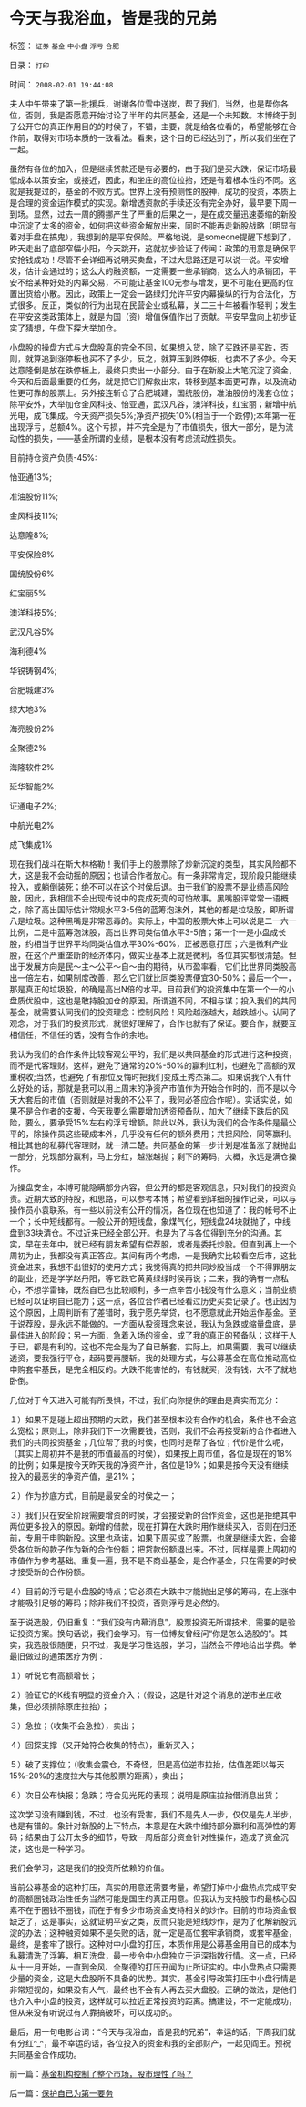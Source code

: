 # 今天与我浴血，皆是我的兄弟

标签： `证券` `基金` `中小盘` `浮亏` `合肥` 

目录： `打印`

时间： `2008-02-01 19:44:08`

夫人中午带来了第一批援兵，谢谢各位雪中送炭，帮了我们，当然，也是帮你各位，否则，我是否愿意开始讨论了半年的共同基金，还是一个未知数。本博终于到了公开它的真正作用目的的时侯了，不错，主要，就是给各位看的，希望能够在合作前，取得对市场本质的一致看法。看来，这个目的已经达到了，所以我们坐在了一起。

虽然有各位的加入，但是继续贷款还是有必要的，由于我们是买大跌，保证市场最低成本以策安全，或接近，因此，和坐庄的高位拉抬，还是有着根本性的不同。这就是我提过的，基金的不败方式。世界上没有预测性的股神，成功的投资，本质上是合理的资金运作模式的实现。新增透资款的手续还没有完全办好，最早要下周一到场。显然，过去一周的腾挪产生了严重的后果之一，是在成交量迅速萎缩的新股中沉淀了太多的资金，如何把这些资金解放出来，同时不能再走新股战略（明显有着对手盘在搞鬼），我想到的是平安保险。严格地说，是someone提醒下想到了，昨天走出了底部窄幅小阳，今天跳开，这就初步验证了传闻：政策的用意是确保平安抢钱成功！尽管不会详细再说明买卖盘，不过大思路还是可以说一说。平安增发，估计会通过的；这么大的融资额，一定需要一些承销商，这么大的承销团，平安不给某种好处的内幕交易，不可能让基金100元参与增发，更不可能在更高的位置出货给小散。因此，政策上一定会一路绿灯允许平安内幕操纵的行为合法化，方式很多。反正，类似的行为出现在民营企业或私幕，关二三十年被看作轻判；发生在平安这类政策体上，就是为国（资）增值保值作出了贡献。平安早盘向上初步证实了猜想，午盘下探大举加仓。

小盘股的操盘方式与大盘股真的完全不同，如果想入货，除了买跌还是买跌，否则，就算追到涨停板也买不了多少，反之，就算压到跌停板，也卖不了多少。今天达意隆倒是放在跌停板上，最终只卖出一小部分。由于在新股上大笔沉淀了资金，今天和后面最重要的任务，就是把它们解救出来，转移到基本面更可靠，以及流动性更可靠的股票上。另外接连斩仓了合肥城建，国统股份，准油股份的浅套仓位；除平安外，大举加仓金风科技、怡亚通，武汉凡谷，澳洋科技，红宝丽；新增中航光电，成飞集成。今天资产损失5%;净资产损失10%(相当于一个跌停);本年第一在出现浮亏，总额4%。这个亏损，并不完全是为了市值损失，很大一部分，是为流动性的损失，——基金所谓的业绩，是根本没有考虑流动性损失。

目前持仓资产负债-45%:

怡亚通13%;

准油股份11%;

金风科技11%;

达意隆8%;

平安保险8%

国统股份6%

红宝丽5%

澳洋科技5%;

武汉凡谷5%

海利德4%

华锐铸钢4%;

合肥城建3%

绿大地3%

海亮股份2%

全聚德2%

海隆软件2%

延华智能2%

证通电子2%;

中航光电2%

成飞集成1%

现在我们战斗在斯大林格勒！我们手上的股票除了炒新沉淀的类型，其实风险都不大，这是我不会动摇的原因；也请合作者放心。有一条非常肯定，现阶段只能继续投入，或躺倒装死；绝不可以在这个时侯后退。由于我们的股票不是业绩高风险股，因此，我相信不会出现传说中的变成死壳的可怕故事。黑嘴股评常常一语概之，除了高出国际估计常规水平3-5倍的蓝筹泡沫外，其他的都是垃圾股，即所谓八是垃圾。这种黑嘴是非常恶毒的。实际上，中国的股票大体上可以说是二一六一比例，二是中蓝筹泡沫股，高出世界同类估值水平3-5倍；第一个一是小盘成长股，约相当于世界平均同类估值水平30%-60%，正被恶意打压；六是微利产业股，在这个严重垄断的经济体内，做实业基本上就是微利，各位其实都很清楚。但出于发展方向是民～主～公平～自～由的期待，从市盈率看，它们比世界同类股高出一倍左右，如果制度改善，那么它们就比同类股票便宜30-50%；最后一个一，那是真正的垃圾股，的确是高出N倍的水平。目前我们的投资集中在第一个一的小盘质优股中，这也是敢持股加仓的原因。所谓道不同，不相与谋；投入我们的共同基金，就需要认同我们的投资理念：控制风险！风险越涨越大，越跌越小。认同了观念，对于我们的投资形式，就很好理解了，合作也就有了保证。要合作，就要互相信任，不信任的话，没有合作的余地。

我认为我们的合作条件比较客观公平的，我们是以共同基金的形式进行这种投资，而不是代客理财。这样，避免了通常的20%-50%的赢利红利，也避免了高额的双重税收;当然，也避免了有那位反悔时把我们变成王秀杰第二。如果说我个人有什么好处的话，那就是我可以用上周末的净资产市值作为开始合作时的，而不是以今天大套后的市值（否则就是对我的不公平了，我何必答应合作呢）。实话实说，如果不是合作者的支援，今天我要么需要增加透资预备队，加大了继续下跌后的风险，要么，要承受15%左右的浮亏增额。除此以外，我认为我们的合作条件是最公平的，除操作员这些硬成本外，几乎没有任何的额外费用；共担风险，同等赢利。相比其他的私募代客理财，就一清二楚。共同基金的第一步计划是准备涨了就抛出一部分，兑现部分赢利，马上分红，越涨越抛；剩下的筹码，大概，永远是满仓操作。

为操盘安全，本博可能隐瞒部分内容，但公开的都是客观信息，只对我们的投资负责。近期大致的持股，和思路，可以参考本博；希望看到详细的操作记录，可以与操作员小袁联系。有一些以前没有公开的情况，各位现在也知道了：我的帐号不止一个；长中短线都有。一般公开的短线盘，象煤气化，短线盘24块就抛了，中线盘到33块清仓。不过近来已经全部公开。也是为了与各位得到充分的沟通。其实，早在去年中，就已经有朋友希望有偿荐股，或者是委托炒股。但直到再上一个周初为止，我都没有真正答应。其间有两个考虑，一是我确实比较看空后市，这批资金进来，我想不出很好的使用方式；我觉得真的把共同炒股当成一个不得罪朋友的副业，还是学学赵丹阳，等它跌它黄黄绿绿时侯再说；二来，我的确有一点私心，不想学雷锋，既然自已也比较顺利，多一点辛苦小钱没有什么意义；当前业绩已经可以证明自已能力；这一点，各位合作者已经看过历史买卖记录了。也正因为这个原因，上周判断有了差错时，我宁愿先举贷，也不愿意就此开始运作基金。至于说荐股，是永远不能做的。一方面从投资理念来说，我认为急跌或缩量盘底，是最佳进入的阶段；另一方面，急着入场的资金，成了我的真正的预备队；这样于人于已，都是有利的。这也不完全是为了自已解套，实际上，如果需要，我可以继续透资，要我强行平仓，起码要再腰斩。我的处理方式，与公募基金在高位推动高位申购套牢基民，是完全相反的。大跌不能害怕的，有钱就买，没有钱，大不了就地卧倒。

几位对于今天进入可能有所畏惧，不过，我们向你提供的理由是真实而充分：

１）如果不是碰上超出预期的大跌，我们甚至根本没有合作的机会，条件也不会这么宽松；原则上，除非我们下一次需要钱，否则，我们不会再接受新的合作者进入我们的共同投资基金；几位帮了我的时侯，也同时是帮了各位；代价是什么呢，（其实上周初并不是我的市值最高的时侯），如果按上周市值，各位是现在的18%的比例；如果是按今天昨天我的净资产计，各位是19%；如果是按今天没有继续投入的最恶劣的净资产值，是21%；

２）作为抄底方式，目前是最安全的时侯之一；

３）我们只在安全阶段需要增资的时侯，才会接受新的合作资金，这也是拒绝其中两位更多投入的原因。新增的借款，现在打算在大跌时用作继续买入，否则在归还前，专用于申购新股。这里也承诺，如果下周买成了股票，也就是继续大跌，会接受各位新的款子作为新的合作份额；把贷款份额退出来。不过，同样是要上周初的市值作为参考基础。重复一遍，我不是不商业基金，是合作基金，只在需要的时侯才接受新的合作份额。

４）目前的浮亏是小盘股的特点；它必须在大跌中才能抛出足够的筹码，在上涨中才能吸引足够的筹码；除非我们不投资，否则浮亏是必然的。

至于说选股，仍旧重复：“我们没有内幕消息”，股票投资无所谓技术，需要的是验证投资方案。换句话说，我们会学习。有一位博友曾经问“你是怎么选股的”。其实，我选股很随便，只不过，我是学习性选股，学习，当然会不停地给出学费。举最旧做过的通策医疗为例：

１）听说它有高额增长；

２）验证它的K线有明显的资金介入；（假设，这是针对这个消息的逆市坐庄收集，但必须排除原庄拉抬）；

３）急拉；（收集不会急拉），卖出；

４）回探支撑（又开始符合收集的特点），重新买入；

５）破了支撑位；（收集会震仓，不奇怪，但是高位逆市拉抬，估值差距以每天15%-20%的速度拉大与其他股票的距离），卖出；

６）次日公布快报；急跌；符合见光死的表现；说明是原庄拉抬借消息出货；

这次学习没有赚到钱，不过，也没有受害，我们不是先人一步，仅仅是先人半步，也是有错的。象针对新股的上下特点，本意是在大跌中维持部分赢利和高弹性的筹码；结果由于公开太多的细节，导致一周后部分资金针对性操作，造成了资金沉淀，这也是一种学习。

我们会学习，这是我们的投资所依赖的价值。

当前公募基金的这种打压，真实的用意还需要考量，希望打掉中小盘热点完成平安的高额圈钱政治性任务当然可能是国庄的真正用意。但我认为支持股市的最核心因素不在于圈钱不圈钱，而在于有多少市场资金支持相关的炒作。目前的市场资金很缺乏了，这是事实，这就证明平安之类，反而只能是短线炒作，是为了化解新股沉淀的办法；这种融资如果不是失败的话，就一定是高位套牢承销商，或套牢基金，最终，是套牢了银行。这种对中小盘的打压，本质作用是公募基金用自已的成本为私募清洗了浮筹，相互洗盘，最一步令中小盘独立于沪深指数行情。这一点，已经从十一月开始，一直到金风、全聚德的打压丑闻为止所证实的。中小盘热点只需要少量的资金，这是大盘股所不具备的优势。其实，基金引导政策打压中小盘行情是非常短视的，如果没有人气，最终也不会有人再去买大盘股。正确的做法，是他们也介入中小盘的投资，这样就可以拉近正常投资的距离。搞建设，不一定能成功，但从来没有听说过有人靠搞破坏，可以成功的。

最后，用一句电影台词：“今天与我浴血，皆是我的兄弟”，幸运的话，下周我们就有分红^_^，最不幸运的话，各位投入的资金和我的全部财产，一起见阎王。预祝共同基金合作成功。



前一篇：[基金机构控制了整个市场，股市理性了吗？](../../../2008/2/1/基金机构控制了整个市场，股市理性了吗？.md)

后一篇：[保护自已为第一要务](../../../2008/2/4/保护自已为第一要务.md)